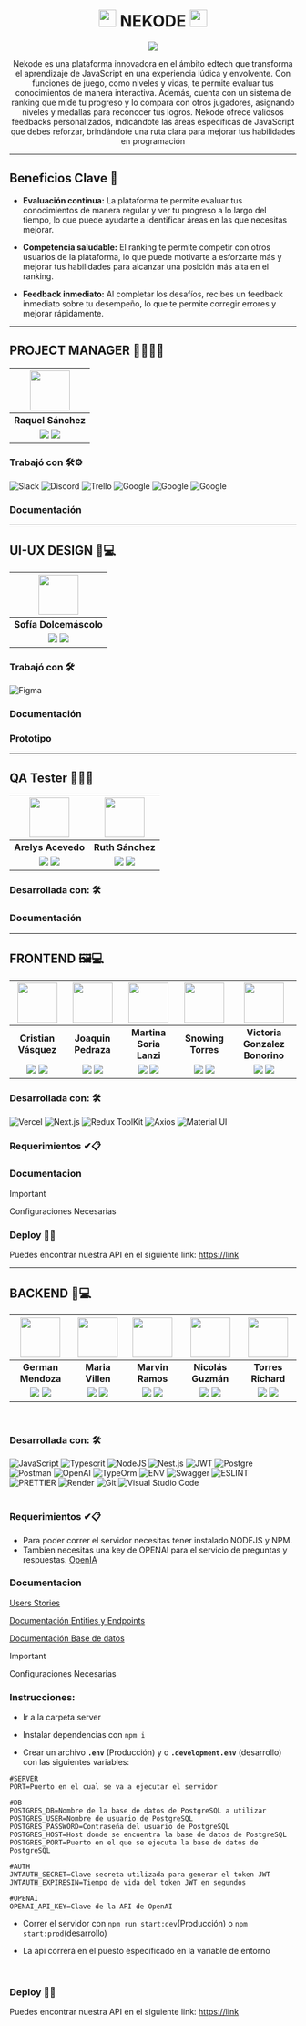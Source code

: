 <h1 align = "center"> <img src="https://i.imgur.com/3gWep0X.png" width=30> NEKODE <img src="https://i.imgur.com/3gWep0X.png" width=30>  </h1>
<p align = "center"><img src="https://i.imgur.com/3gWep0X.png" /></p>
<p align = "center"> Nekode es una plataforma innovadora en el ámbito edtech que transforma el aprendizaje de JavaScript en una experiencia lúdica y envolvente. Con funciones de juego, como niveles y vidas, te permite evaluar tus conocimientos de manera interactiva. Además, cuenta con un sistema de ranking que mide tu progreso y lo compara con otros jugadores, asignando niveles y medallas para reconocer tus logros. Nekode ofrece valiosos feedbacks personalizados, indicándote las áreas específicas de JavaScript que debes reforzar, brindándote una ruta clara para mejorar tus habilidades en programación</p>
<hr>

## Beneficios Clave 🚀 

- **Evaluación continua:** La plataforma te permite evaluar tus conocimientos de manera regular y ver tu progreso a lo largo del tiempo, lo que puede ayudarte a identificar áreas en las que necesitas mejorar.

- **Competencia saludable:** El ranking te permite competir con otros usuarios de la plataforma, lo que puede motivarte a esforzarte más y mejorar tus habilidades para alcanzar una posición más alta en el ranking.

- **Feedback inmediato:** Al completar los desafíos, recibes un feedback inmediato sobre tu desempeño, lo que te permite corregir errores y mejorar rápidamente.

<hr>

## PROJECT MANAGER 🕵️‍♂️👩‍💻
| <img  src="https://i.imgur.com/XQz5wqd.jpg" width=70> |
|:-:|
| **Raquel Sánchez** |
| <a href=""><img src="https://img.shields.io/badge/github-%23121011.svg?&style=for-the-badge&logo=github&logoColor=white"/></a> <a href=""><img src="https://img.shields.io/badge/LinkedIn-0A66C2.svg?style=for-the-badge&logo=LinkedIn&logoColor=white"/></a> |

### Trabajó con 🛠️⚙
![Slack](https://img.shields.io/badge/Slack-4A154B.svg?style=for-the-badge&logo=Slack&logoColor=white)
![Discord](https://img.shields.io/badge/Discord-5865F2.svg?style=for-the-badge&logo=Discord&logoColor=white)
![Trello](https://img.shields.io/badge/Trello-0052CC.svg?style=for-the-badge&logo=Trello&logoColor=white)
![Google](https://img.shields.io/badge/Google%20Docs-4285F4.svg?style=for-the-badge&logo=Google-Docs&logoColor=white)
![Google](https://img.shields.io/badge/Google%20Calendar-4285F4.svg?style=for-the-badge&logo=Google-Calendar&logoColor=white)
![Google](https://img.shields.io/badge/Google%20Meet-00897B.svg?style=for-the-badge&logo=Google-Meet&logoColor=white)


### Documentación

<hr>

## UI-UX DESIGN 🎨💻
| <img  src="https://i.imgur.com/g4FXShv.png" width=70> |
|:-:|
| **Sofía Dolcemáscolo** |
| <a href=""><img src="https://img.shields.io/badge/github-%23121011.svg?&style=for-the-badge&logo=github&logoColor=white"/></a> <a href=""><img src="https://img.shields.io/badge/linkedin%20-%230077B5.svg?&style=for-the-badge&logo=linkedin&logoColor=white"/></a> |
### Trabajó con 🛠️
![Figma](https://img.shields.io/badge/Figma-F24E1E.svg?style=for-the-badge&logo=Figma&logoColor=white)


### Documentación

### Prototipo

<hr>

## QA Tester 🧪👨‍💻
| <img  src="https://i.imgur.com/o4QhzO8.jpg" width=70> |<img  src="https://i.imgur.com/DA0v86M.jpg" width=70> |
|:-:|:-:|
| **Arelys Acevedo** |**Ruth Sánchez** |
| <a href="https://github.com/acad2018"><img src="https://img.shields.io/badge/github-%23121011.svg?&style=for-the-badge&logo=github&logoColor=white"/></a> <a href="https://www.linkedin.com/in/arelys-acevedo/"><img src="https://img.shields.io/badge/linkedin%20-%230077B5.svg?&style=for-the-badge&logo=linkedin&logoColor=white"/></a> | <a href="https://github.com/Ruth1196"><img src="https://img.shields.io/badge/github-%23121011.svg?&style=for-the-badge&logo=github&logoColor=white"/></a> <a href="https://www.linkedin.com/in/ruth-sanchez-7b0080128/"><img src="https://img.shields.io/badge/linkedin%20-%230077B5.svg?&style=for-the-badge&logo=linkedin&logoColor=white"/></a> |

### Desarrollada con: 🛠️
### Documentación

<hr>


## FRONTEND 🖼️💻
| <img src="https://i.imgur.com/Zugll9X.jpg" width=70> | <img src="https://i.imgur.com/GkROevX.jpg" width=70> | <img src="https://i.imgur.com/nkoku4o.png" width=70> |<img src="https://i.imgur.com/J9fHHwv.jpg" width=70> | <img src="https://i.imgur.com/xzHOBdA.jpg" width=70> | 
|:-:|:-:|:-:|:-:|:-:|
| **Cristian Vásquez** | **Joaquin Pedraza** | **Martina Soria Lanzi** | **Snowing Torres** | **Victoria Gonzalez Bonorino** | 
| <a href="https://github.com/cristianvasquezc"><img src="https://img.shields.io/badge/github-%23121011.svg?&style=for-the-badge&logo=github&logoColor=white"/></a> <a href="https://www.linkedin.com/in/cristianvasquezc/"><img src="https://img.shields.io/badge/linkedin%20-%230077B5.svg?&style=for-the-badge&logo=linkedin&logoColor=white"/></a> | <a href="2"><img src="https://img.shields.io/badge/github-%23121011.svg?&style=for-the-badge&logo=github&logoColor=white"/></a> <a href="2"><img src="https://img.shields.io/badge/linkedin%20-%230077B5.svg?&style=for-the-badge&logo=linkedin&logoColor=white"/></a> | <a href=https://github.com/Martinasorialanzi><img src="https://img.shields.io/badge/github-%23121011.svg?&style=for-the-badge&logo=github&logoColor=white"/></a> <a href="https://www.linkedin.com/in/martinasorialanzi/"><img src="https://img.shields.io/badge/linkedin%20-%230077B5.svg?&style=for-the-badge&logo=linkedin&logoColor=white"/></a> | <a href="4"><img src="https://img.shields.io/badge/github-%23121011.svg?&style=for-the-badge&logo=github&logoColor=white"/></a> <a href="4"><img src="https://img.shields.io/badge/linkedin%20-%230077B5.svg?&style=for-the-badge&logo=linkedin&logoColor=white"/></a> | <a href="https://github.com/vickygbonorino"><img src="https://img.shields.io/badge/github-%23121011.svg?&style=for-the-badge&logo=github&logoColor=white"/></a> <a href="https://www.linkedin.com/in/victoriagonzalezbonorino/"><img src="https://img.shields.io/badge/linkedin%20-%230077B5.svg?&style=for-the-badge&logo=linkedin&logoColor=white"/></a> |
### Desarrollada con: 🛠️
![Vercel](https://img.shields.io/badge/Vercel-000000.svg?style=for-the-badge&logo=Vercel&logoColor=white)
![Next.js](https://img.shields.io/badge/Next.js-000000.svg?style=for-the-badge&logo=nextdotjs&logoColor=white)
![Redux ToolKit](https://img.shields.io/badge/Redux-764ABC.svg?style=for-the-badge&logo=Redux&logoColor=white)
![Axios](https://img.shields.io/badge/Axios-5A29E4.svg?style=for-the-badge&logo=Axios&logoColor=white)
![Material UI](https://img.shields.io/badge/Material%20Design-757575.svg?style=for-the-badge&logo=Material-Design&logoColor=white)


### Requerimientos ✔📋

### Documentacion

> [!IMPORTANT]
> Configuraciones Necesarias


### Deploy 🚀🚀
Puedes encontrar nuestra API en el siguiente link: [https://link](https://s13-02-m-node-react.vercel.app)

<hr>

## BACKEND 🧠💻
| <img src="https://i.imgur.com/jjsRe6Y.jpg" width=70> | <img src="https://i85.servimg.com/u/f85/19/88/52/56/16799910.jpg" width=70> | <img src="https://i.imgur.com/figyLvY.png" width=70> |<img src="https://i.imgur.com/PtF1jgb.jpg" width=70> | <img src="https://i.imgur.com/YCOQckz.png" width=70> | 
|:-:|:-:|:-:|:-:|:-:|
| **German Mendoza** | **Maria Villen** | **Marvin Ramos** | **Nicolás Guzmán** | **Torres Richard** | 
| <a href="1"><img src="https://img.shields.io/badge/github-%23121011.svg?&style=for-the-badge&logo=github&logoColor=white"/></a> <a href="1"><img src="https://img.shields.io/badge/linkedin%20-%230077B5.svg?&style=for-the-badge&logo=linkedin&logoColor=white"/></a> | <a href="2"><img src="https://img.shields.io/badge/github-%23121011.svg?&style=for-the-badge&logo=github&logoColor=white"/></a> <a href="2"><img src="https://img.shields.io/badge/linkedin%20-%230077B5.svg?&style=for-the-badge&logo=linkedin&logoColor=white"/></a> | <a href="3"><img src="https://img.shields.io/badge/github-%23121011.svg?&style=for-the-badge&logo=github&logoColor=white"/></a> <a href="3"><img src="https://img.shields.io/badge/linkedin%20-%230077B5.svg?&style=for-the-badge&logo=linkedin&logoColor=white"/></a> | <a href="https://github.com/facundo000"><img src="https://img.shields.io/badge/github-%23121011.svg?&style=for-the-badge&logo=github&logoColor=white"/></a> <a href="https://www.linkedin.com/in/facundo-nicolas-guzman-olariaga-b4516021a"><img src="https://img.shields.io/badge/linkedin%20-%230077B5.svg?&style=for-the-badge&logo=linkedin&logoColor=white"/></a> | <a href="https://github.com/TorresRichardtorrot"><img src="https://img.shields.io/badge/github-%23121011.svg?&style=for-the-badge&logo=github&logoColor=white"/></a> <a href="https://www.linkedin.com/in/richard-torres-n1/"><img src="https://img.shields.io/badge/linkedin%20-%230077B5.svg?&style=for-the-badge&logo=linkedin&logoColor=white"/></a> |

<br/>

### Desarrollada con: 🛠️

![JavaScript](https://img.shields.io/badge/JavaScript-F7DF1E.svg?style=for-the-badge&logo=JavaScript&logoColor=black)
![Typescrit](https://img.shields.io/badge/TypeScript-3178C6.svg?style=for-the-badge&logo=TypeScript&logoColor=white)
![NodeJS](https://img.shields.io/badge/Node.js-339933.svg?style=for-the-badge&logo=nodedotjs&logoColor=white)
![Nest.js](https://img.shields.io/badge/NestJS-E0234E.svg?style=for-the-badge&logo=NestJS&logoColor=white)
![JWT](https://img.shields.io/badge/JSON%20Web%20Tokens-000000.svg?style=for-the-badge&logo=JSON-Web-Tokens&logoColor=white)
![Postgre](https://img.shields.io/badge/PostgreSQL-4169E1.svg?style=for-the-badge&logo=PostgreSQL&logoColor=white)
![Postman](https://img.shields.io/badge/Postman-FF6C37.svg?style=for-the-badge&logo=Postman&logoColor=white)
![OpenAI](https://img.shields.io/badge/OpenAI-412991.svg?style=for-the-badge&logo=OpenAI&logoColor=white)
![TypeOrm](https://img.shields.io/badge/Typeform-262627.svg?style=for-the-badge&logo=Typeform&logoColor=white)
![ENV](https://img.shields.io/badge/.ENV-ECD53F.svg?style=for-the-badge&logo=dotenv&logoColor=black)
![Swagger](https://img.shields.io/badge/Swagger-85EA2D.svg?style=for-the-badge&logo=Swagger&logoColor=black)
![ESLINT](https://img.shields.io/badge/ESLint-4B32C3.svg?style=for-the-badge&logo=ESLint&logoColor=white)
![PRETTIER](https://img.shields.io/badge/Prettier-F7B93E.svg?style=for-the-badge&logo=Prettier&logoColor=black)
![Render](https://img.shields.io/badge/Render-46E3B7.svg?style=for-the-badge&logo=Render&logoColor=white)
![Git](https://img.shields.io/badge/Git-F05032.svg?style=for-the-badge&logo=Git&logoColor=white)
![Visual Studio Code](https://img.shields.io/badge/Visual%20Studio%20Code-007ACC.svg?style=for-the-badge&logo=Visual-Studio-Code&logoColor=white)
<br/>
<br/>

### Requerimientos ✔📋
- Para poder correr el servidor necesitas tener instalado NODEJS y NPM.
- Tambien necesitas una key de OPENAI para el servicio de preguntas y respuestas. <a href="https://www.openai.com/">OpenIA</a>


### Documentacion

[Users Stories](https://docs.google.com/document/d/16x0sYgoeFEt4D3vPSPaTOTju1cOy-13f/edit?usp=sharing&ouid=100530841611688647093&rtpof=true&sd=true)

[Documentación Entities y Endpoints](https://docs.google.com/document/d/1LmHfukfJfrR7wwEu7PBfiBvKXNnC6x1x5zCYGRiF4yE/edit?usp=sharing)

[Documentación Base de datos](https://drive.google.com/file/d/1--KIXqEQqCCLTVGoBLSqCeAxpzBUNFjs/view?usp=sharing)
<br/>

> [!IMPORTANT]
> Configuraciones Necesarias

### Instrucciones:

  - Ir a la carpeta server

  - Instalar dependencias con ```npm i```

  - Crear un archivo **`.env`** (Producción) y o **`.development.env`** (desarrollo) con las siguientes variables:

  ```env
#SERVER
PORT=Puerto en el cual se va a ejecutar el servidor

#DB
POSTGRES_DB=Nombre de la base de datos de PostgreSQL a utilizar
POSTGRES_USER=Nombre de usuario de PostgreSQL
POSTGRES_PASSWORD=Contraseña del usuario de PostgreSQL
POSTGRES_HOST=Host donde se encuentra la base de datos de PostgreSQL
POSTGRES_PORT=Puerto en el que se ejecuta la base de datos de PostgreSQL

#AUTH
JWTAUTH_SECRET=Clave secreta utilizada para generar el token JWT
JWTAUTH_EXPIRESIN=Tiempo de vida del token JWT en segundos

#OPENAI
OPENAI_API_KEY=Clave de la API de OpenAI
  ```
  
  - Correr el servidor con ```npm run start:dev```(Producción) o ```npm start:prod```(desarrollo)

  - La api correrá en el puesto especificado en la variable de entorno
<br/>


### Deploy 🚀🚀

Puedes encontrar nuestra API en el siguiente link: [https://link](https://nekode-rqas.onrender.com/api)



